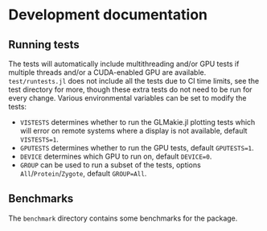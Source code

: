 # Development documentation

## Running tests

The tests will automatically include multithreading and/or GPU tests if multiple threads and/or a CUDA-enabled GPU are available.
`test/runtests.jl` does not include all the tests due to CI time limits, see the test directory for more, though these extra tests do not need to be run for every change.
Various environmental variables can be set to modify the tests:
- `VISTESTS` determines whether to run the GLMakie.jl plotting tests which will error on remote systems where a display is not available, default `VISTESTS=1`.
- `GPUTESTS` determines whether to run the GPU tests, default `GPUTESTS=1`.
- `DEVICE` determines which GPU to run on, default `DEVICE=0`.
- `GROUP` can be used to run a subset of the tests, options `All`/`Protein`/`Zygote`, default `GROUP=All`.

## Benchmarks

The `benchmark` directory contains some benchmarks for the package.
